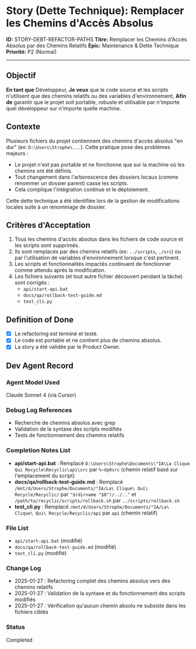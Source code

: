 # Story (Dette Technique): Remplacer les Chemins d'Accès Absolus

**ID:** STORY-DEBT-REFACTOR-PATHS
**Titre:** Remplacer les Chemins d'Accès Absolus par des Chemins Relatifs
**Epic:** Maintenance & Dette Technique
**Priorité:** P2 (Normal)

---

## Objectif

**En tant que** Développeur,
**Je veux** que le code source et les scripts n'utilisent que des chemins relatifs ou des variables d'environnement,
**Afin de** garantir que le projet soit portable, robuste et utilisable par n'importe quel développeur sur n'importe quelle machine.

## Contexte

Plusieurs fichiers du projet contiennent des chemins d'accès absolus "en dur" (ex: `D:\Users\Strophe\...`). Cette pratique pose des problèmes majeurs :
- Le projet n'est pas portable et ne fonctionne que sur la machine où les chemins ont été définis.
- Tout changement dans l'arborescence des dossiers locaux (comme renommer un dossier parent) casse les scripts.
- Cela complique l'intégration continue et le déploiement.

Cette dette technique a été identifiée lors de la gestion de modifications locales suite à un renommage de dossier.

## Critères d'Acceptation

1.  Tous les chemins d'accès absolus dans les fichiers de code source et les scripts sont supprimés.
2.  Ils sont remplacés par des chemins relatifs (ex: `../scripts`, `./src`) ou par l'utilisation de variables d'environnement lorsque c'est pertinent.
3.  Les scripts et fonctionnalités impactés continuent de fonctionner comme attendu après la modification.
4.  Les fichiers suivants (et tout autre fichier découvert pendant la tâche) sont corrigés :
    - `api/start-api.bat`
    - `docs/qa/rollback-test-guide.md`
    - `test_cli.py`

## Definition of Done

- [x] Le refactoring est terminé et testé.
- [x] Le code est portable et ne contient plus de chemins absolus.
- [x] La story a été validée par le Product Owner.

## Dev Agent Record

### Agent Model Used
Claude Sonnet 4 (via Cursor)

### Debug Log References
- Recherche de chemins absolus avec grep
- Validation de la syntaxe des scripts modifiés
- Tests de fonctionnement des chemins relatifs

### Completion Notes List
- **api/start-api.bat** : Remplacé `D:\Users\Strophe\Documents\°IA\La Clique Qui Recycle\Recyclic\api\src` par `%~dp0src` (chemin relatif basé sur l'emplacement du script)
- **docs/qa/rollback-test-guide.md** : Remplacé `/mnt/d/Users/Strophe/Documents/°IA/La\ Clique\ Qui\ Recycle/Recyclic/` par `"$(dirname "$0")/../.."` et `/path/to/recyclic/scripts/rollback.sh` par `../scripts/rollback.sh`
- **test_cli.py** : Remplacé `/mnt/d/Users/Strophe/Documents/°IA/La\ Clique\ Qui\ Recycle/Recyclic/api` par `api` (chemin relatif)

### File List
- `api/start-api.bat` (modifié)
- `docs/qa/rollback-test-guide.md` (modifié)
- `test_cli.py` (modifié)

### Change Log
- 2025-01-27 : Refactoring complet des chemins absolus vers des chemins relatifs
- 2025-01-27 : Validation de la syntaxe et du fonctionnement des scripts modifiés
- 2025-01-27 : Vérification qu'aucun chemin absolu ne subsiste dans les fichiers ciblés

### Status
Completed
